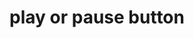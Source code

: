 ---
layout: symbols
title: play or pause button
emoji: play_or_pause_button
permalink: ⏯.html
image: assets/img/3moji/play_or_pause_button.png
---